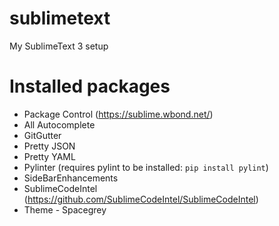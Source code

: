 sublimetext
===========

My SublimeText 3 setup

# Installed packages

- Package Control (https://sublime.wbond.net/)
- All Autocomplete
- GitGutter
- Pretty JSON
- Pretty YAML
- Pylinter (requires pylint to be installed: ``pip install pylint``)
- SideBarEnhancements
- SublimeCodeIntel (https://github.com/SublimeCodeIntel/SublimeCodeIntel)
- Theme - Spacegrey
